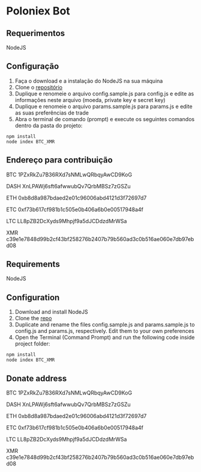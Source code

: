 # Poloniex Bot

## Requerimentos
NodeJS

## Configuração
1. Faça o download e a instalação do NodeJS na sua máquina
2. Clone o [repositório](https://github.com/rafaelcmrj/bot-btc-poloniex)
3. Duplique e renomeie o arquivo config.sample.js para config.js e edite as informações neste arquivo (moeda, private key e secret key)
4. Duplique e renomeie o arquivo params.sample.js para params.js e edite as suas preferências de trade
5. Abra o terminal de comando (prompt) e execute os seguintes comandos dentro da pasta do projeto:
```
npm install
node index BTC_XMR
```

## Endereço para contribuição
BTC 1PZxRkZu7B36RXd7sNMLwQRbqyAwCD9KoG
 
DASH XnLPAWj6sft6afwwubQv7QrbMBSz7zGSZu
 
ETH 0xb8d8a987bdaed2e01c96006abd4121d3f72697d7
 
ETC 0xf73b617cf981b1c505e0b406a6b0e00517948a4f
 
LTC LL8pZB2DcXyds9Mhpjf9a5dJCDdzdMrWSa
 
XMR c39e1e7848d99b2cf43bf258276b2407b79b560ad3c0b516ae060e7db97ebd08 

## Requirements
NodeJS

## Configuration
1. Download and install NodeJS
2. Clone the [repo](https://github.com/rafaelcmrj/bot-btc-poloniex)
3. Duplicate and rename the files config.sample.js and params.sample.js to config.js and params.js, respectively. Edit them to your own preferences
4. Open the Terminal (Command Prompt) and run the following code inside project folder:
```
npm install
node index BTC_XMR
```

## Donate address
BTC 1PZxRkZu7B36RXd7sNMLwQRbqyAwCD9KoG
  
DASH XnLPAWj6sft6afwwubQv7QrbMBSz7zGSZu
  
ETH 0xb8d8a987bdaed2e01c96006abd4121d3f72697d7
  
ETC 0xf73b617cf981b1c505e0b406a6b0e00517948a4f
  
LTC LL8pZB2DcXyds9Mhpjf9a5dJCDdzdMrWSa
 
XMR c39e1e7848d99b2cf43bf258276b2407b79b560ad3c0b516ae060e7db97ebd08
  
